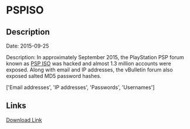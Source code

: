 # PSPISO

## Description

Date: 2015-09-25

Description:
In approximately September 2015, the PlayStation PSP forum known as <a href="http://www.pspiso.com" target="_blank" rel="noopener">PSP ISO</a> was hacked and almost 1.3 million accounts were exposed. Along with email and IP addresses, the vBulletin forum also exposed salted MD5 password hashes.


['Email addresses', 'IP addresses', 'Passwords', 'Usernames']

## Links

[Download Link](https://link-to.net/1229997/710.3045838997066/dynamic/?r=aHR0cHM6Ly93d3cubWVkaWFmaXJlLmNvbS92aWV3L05QdHdkZWt0NEJQN2wydC9wc3Bpc28uY29tL2ZpbGU=)